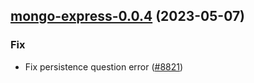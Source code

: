 

## [mongo-express-0.0.4](https://github.com/truecharts/charts/compare/mongo-express-0.0.3...mongo-express-0.0.4) (2023-05-07)

### Fix

- Fix persistence question error ([#8821](https://github.com/truecharts/charts/issues/8821))
  
  